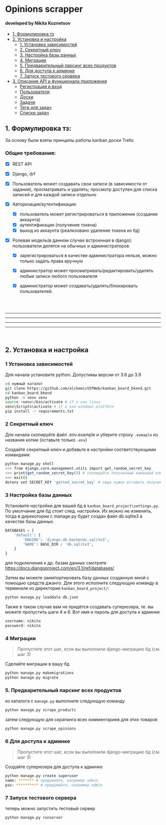 # Opinions scrapper
#### developed by Nikita Kuznetsov


* [1. Формулировка тз](#task_description)
* [2. Установка и настройка](#setup)
    * [1. Установка зависимостей](#dependences)
    * [2. Секретный ключ](#create_secret_key)
    * [3. Настройка базы данных](#setup_db)
    * [4. Миграции](#migrations)
    * [5. Предварительный парсинг всех продуктов](#scrap_sitemap)
    * [6. Для доступа к админке ](#admin_panel)
    * [7. Запуск тестового сервера](#test_server)
* [3. Описание API и функционала приложения](#api_description)
    * [Регистрация и вход](#auth)
    * [Пользователи](#users)
    * [Доски](#boards)
    * [Задачи](#tasks)
    * [Теги для задач](#tasktags)
    * [Списки задач](#todolists)


## 1. Формулировка тз:
<a name="task_description"></a> 
За основу были взяты принципы работы kanban доски Trello

### Общие требования: 

* [x] REST API
* [x] Django, drf

* [x] Пользователь может создавать свои записи (в зависимости от задания), просматривать и удалять; просмотр доступен для списка записей и для каждой записи отдельно
* [x] Авторизация/аутентификация: 
    * [x] пользователь может регистрироваться в приложении (создание аккаунта)
    * [x] аутентификация (получение токена)
    * [x] выход из аккаунта (реализовано удаление токена из бд)
* [x] Ролевая модель(в данном случае встроенная в django): пользователи делятся на обычных и администраторов 
    * [x] зарегистрироваться в качестве администратора нельзя, можно только задать права вручную
    * [x] администратор может просматривать/редактировать/удалять любые записи любого пользователя
    * [x] администратор может создавать/удалять/блокировать пользователей.



<br><br>

---
---
---
---

<br>  

## 2. Установка и настройка
<a name="setup"></a> 

### 1 Установка зависимостей
<a name="dependences"></a> 

Для начала установите python.
Допустимы версии от 3.6 до 3.9

```bash
cd нужный каталог
git clone https://github.com/alchemistOfWeb/kanban_board_bkend.git
cd kanban_board_bkend
python -m venv venv
source <venv>/bin/activate # if u use linux
venv\Scripts\activate # if u use windows platform
pip install -r requirements.txt
```

### 2 Секретный ключ
<a name="create_secret_key"></a> 

Для начала скопируйте файл .env.example и уберите строку `.exmaple` из названия копии (оставьте только `.env`)

Создайте секретный ключ и добавьте в настройки соответствующими командами:
```bash
python manage.py shell
>>> from django.core.management.utils import get_random_secret_key
>>> print(get_random_secret_key()) # скопируйте полученный командой ключ
>>> exit()
dotenv set SECRET_KEY 'getted_secret_key' # сюда нужно вставить полученный ключ
```

### 3 Настройка базы данных
<a name="setup_db"></a> 

Установите настройки для вашей бд в `kanban_board_project\settings.py`.
По умолчание для бд стоят след. настройки. Их можно не изменять, тогда в дирекотории с manage.py будет создан файл db.sqlite3 в качестве базы данных.
```py
DATABASES = {
    'default': {
        'ENGINE': 'django.db.backends.sqlite3',
        'NAME': BASE_DIR / 'db.sqlite3',
    }
}
```
для подключения к др. базам данных смотрите https://docs.djangoproject.com/en/3.1/ref/databases/

Затем вы можете заимпортировать базу данных созданную мной с помощью средств джанго.
Для этого исполните следующую команду в терминале из директории `kanban_board_project/`:
```bash
python manage.py loaddata db.json
```

Также в таком случае вам не придётся создавать суперюзера, те. вы можете пропустить шаги 4 и 6.
Вот имя и пароль для доступа к админке
```txt
username: nikita
password: nikita
```

### 4 Миграции
<a name="migrations"></a> 

> Пропустите этот шаг, если вы выполнили django-миграцию бд (см. шаг 3)

Сделайте миграции в вашу бд
```bash
python manage.py makemigrations
python manage.py migrate
```

### 5. Предварительный парсинг всех продуктов 
<a name="scrap_sitemap"></a> 

из каталога с `manage.py` выполните следующую команду
```bash
python manage.py scrape_products
```
затем следующую для скрапинга всех комментариев для этих товаров
```bash
python manage.py scrape_opinions
```


### 6 Для доступа к админке 
<a name="admin_panel"></a> 

> Пропустите этот шаг, если вы выполнили django-миграцию бд (см. шаг 3)

Создайте суперюзера для доступа к админке
```bash
python manage.py create superuser
name: ******* # придумайте, например admin
pas: ********** # придумайте, например admin
```

### 7 Запуск тестового сервера
<a name="test_server"></a> 

теперь можно запустить тестовый сервер
```bash
python manage.py runserver
```